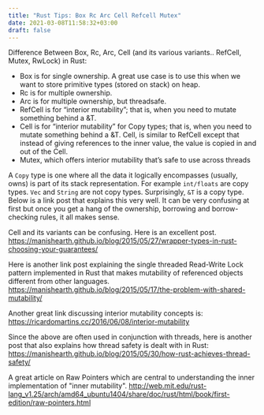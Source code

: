 ```yaml
---
title: "Rust Tips: Box Rc Arc Cell Refcell Mutex"
date: 2021-03-08T11:58:32+03:00
draft: false 
---
```

Difference Between Box, Rc, Arc, Cell (and its various variants.. RefCell, Mutex, RwLock) in Rust:

* Box is for single ownership. A great use case is to use this when we want to store primitive types (stored on stack) on heap.
* Rc is for multiple ownership.
* Arc is for multiple ownership, but threadsafe.
* RefCell is for “interior mutability”; that is, when you need to mutate something behind a &T.
* Cell is for “interior mutability” for Copy types; that is, when you need to mutate something behind a &T. Cell, is similar to RefCell except that instead of giving references to the inner value, the value is copied in and out of the Cell.
* Mutex, which offers interior mutability that’s safe to use across threads

A `Copy` type is one where all the data it logically encompasses (usually, owns) is part of its stack representation. For example `int/floats` are copy types. `Vec` and `String` are not copy types. Surprisingly, `&T` is a copy type. Below is a link post that explains this very well. It can be very confusing at first but once you get a hang of the ownership, borrowing and borrow-checking rules, it all makes sense.

Cell and its variants can be confusing. Here is an excellent post. https://manishearth.github.io/blog/2015/05/27/wrapper-types-in-rust-choosing-your-guarantees/

Here is another link post explaining the single threaded Read-Write Lock pattern implemented in Rust that makes mutability of referenced objects different from other languages. https://manishearth.github.io/blog/2015/05/17/the-problem-with-shared-mutability/

Another great link discussing interior mutability concepts is: https://ricardomartins.cc/2016/06/08/interior-mutability

Since the above are often used in conjunction with threads, here is another post that also explains how thread safety is dealt with in Rust: https://manishearth.github.io/blog/2015/05/30/how-rust-achieves-thread-safety/

A great article on Raw Pointers which are central to understanding the inner implementation of "inner mutability". http://web.mit.edu/rust-lang_v1.25/arch/amd64_ubuntu1404/share/doc/rust/html/book/first-edition/raw-pointers.html

